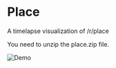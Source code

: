 # Place
A timelapse visualization of /r/place

You need to unzip the place.zip file.

![Demo](https://github.com/GorangeNinja/Place/blob/master/test%20(1).gif?raw=true)
